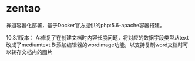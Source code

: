 # zentao
禅道容器化部署，基于Docker官方提供的php:5.6-apache容器搭建。

10.3.1版本：
A:修复了在创建文档时内容长度问题，将对应的数据字段类型从text改成了mediumtext
B:添加编辑器的wordimage功能，以支持复制word文档时可以转存文档内的图片